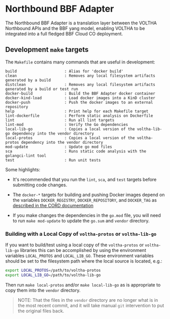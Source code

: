 # Northbound BBF Adapter

The Northbound BBF Adapter is a translation layer between the VOLTHA Northbound APIs and the BBF yang model, enabling VOLTHA to be integrated into a full fledged BBF Cloud CO deployment.

## Development `make` targets

The `Makefile` contains many commands that are useful in development:

```
build                     : Alias for 'docker build'
clean                     : Removes any local filesystem artifacts generated by a build
distclean                 : Removes any local filesystem artifacts generated by a build or test run
docker-build              : Build the BBF Adapter docker container
docker-kind-load          : Load docker images into a KinD cluster
docker-push               : Push the docker images to an external repository
help                      : Print help for each Makefile target
lint-dockerfile           : Perform static analysis on Dockerfile
lint                      : Run all lint targets
lint-mod                  : Verify the Go dependencies
local-lib-go              : Copies a local version of the voltha-lib-go dependency into the vendor directory
local-protos              : Copies a local version of the voltha-protos dependency into the vendor directory
mod-update                : Update go mod files
sca                       : Runs static code analysis with the golangci-lint tool
test                      : Run unit tests
```

Some highlights:

- It's recommended that you run the `lint`, `sca`, and `test` targets before
  submitting code changes.

- The `docker-*` targets for building and pushing Docker images depend on the
  variables `DOCKER_REGISTRY`, `DOCKER_REPOSITORY`, and `DOCKER_TAG` as
  [described in the CORD
  documentation](https://guide.opencord.org/developer/test_release_software.html#publish-docker-container-images-to-public-dockerhub-job-docker-publish)

- If you make changes the dependencies in the `go.mod` file, you will need to
  run `make mod-update` to update the `go.sum` and `vendor` directory.

### Building with a Local Copy of `voltha-protos` or `voltha-lib-go`

If you want to build/test using a local copy of the `voltha-protos` or
`voltha-lib-go` libraries this can be accomplished by using the environment
variables `LOCAL_PROTOS` and `LOCAL_LIB_GO`. These environment variables should
be set to the filesystem path where the local source is located, e.g.:

```bash
export LOCAL_PROTOS=/path/to/voltha-protos
export LOCAL_LIB_GO=/path/to/voltha-lib-go
```

Then run `make local-protos` and/or `make local-lib-go` as is appropriate to
copy them into the `vendor` directory.

> NOTE: That the files in the `vendor` directory are no longer what is in the
> most recent commit, and it will take manual `git` intervention to put the
> original files back.
